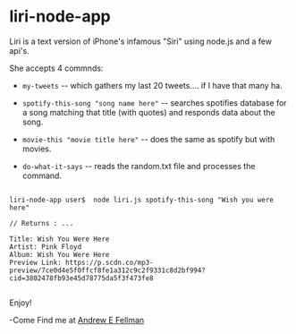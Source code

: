 # liri-node-app

Liri is a text version of iPhone's infamous "Siri" using node.js and a few api's. 

She accepts 4 commnds:

- `my-tweets` -- which gathers my last 20 tweets.... if I have that many ha.

- `spotify-this-song "song name here"` -- searches spotifies database
  for a song matching that title (with quotes) and responds data about the song.
  
- `movie-this "movie title here"` -- does the same as spotify but with movies.

- `do-what-it-says` -- reads the random.txt file and processes the command.


```// Example Code.

liri-node-app user$  node liri.js spotify-this-song "Wish you were here" 

// Returns : ... 

Title: Wish You Were Here
Artist: Pink Floyd
Album: Wish You Were Here
Preview Link: https://p.scdn.co/mp3-preview/7ce0d4e5f0ffcf8fe1a312c9c2f9331c8d2bf994?cid=3802478fb93e45d78775da5f3f473fe8


```
Enjoy! 

-Come Find me at [Andrew E Fellman](http://www.andrewefellman.com)
